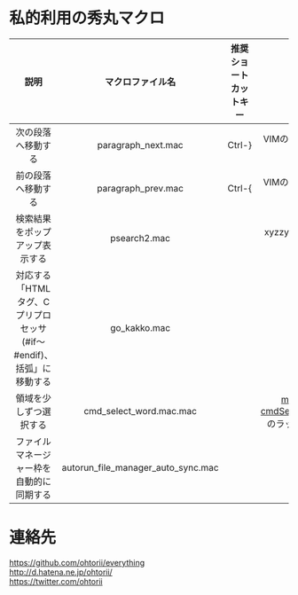 ﻿# 私的利用の秀丸マクロ

|説明|マクロファイル名|推奨ショートカットキー|補足|
|:--:|:--:|:--:|:--:|
|次の段落へ移動する|paragraph_next.mac|Ctrl-}|VIMの段落移動を真似てみました|
|前の段落へ移動する|paragraph_prev.mac|Ctrl-{|VIMの段落移動を真似てみました|
|検索結果をポップアップ表示する|psearch2.mac|　|xyzzyのpsearchに相当するマクロ|
|対応する「HTMLタグ、Cプリプロセッサ(#if～#endif)、括弧」に移動する|go_kakko.mac|　|なし|
|領域を少しずつ選択する|cmd_select_word.mac.mac|　|[mobitan](http://mobitan.org/)氏作成[cmdSelectBetween.mac](http://mobitan.org/hm/misc/#cmdSelectBetween)のラッパーマクロです|
|ファイルマネージャー枠を自動的に同期する|autorun_file_manager_auto_sync.mac|　|なし|

# 連絡先

https://github.com/ohtorii/everything	<br>
http://d.hatena.ne.jp/ohtorii/			<br>
https://twitter.com/ohtorii				<br>